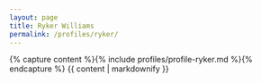 ```yaml
---
layout: page
title: Ryker Williams
permalink: /profiles/ryker/
---
```


{% capture content %}{% include profiles/profile-ryker.md %}{% endcapture %}
{{ content | markdownify }}
